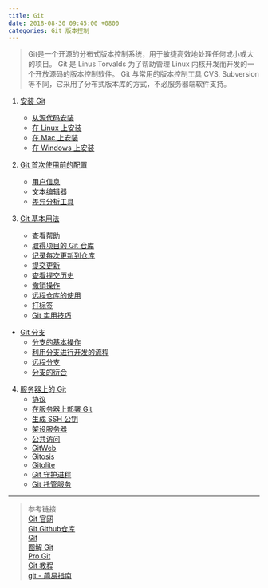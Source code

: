 ```yaml
---
title: Git
date: 2018-08-30 09:45:00 +0800
categories: Git 版本控制
---
```


> Git是一个开源的分布式版本控制系统，用于敏捷高效地处理任何或小或大的项目。
Git 是 Linus Torvalds 为了帮助管理 Linux 内核开发而开发的一个开放源码的版本控制软件。
Git 与常用的版本控制工具 CVS, Subversion 等不同，它采用了分布式版本库的方式，不必服务器端软件支持。

1. [安装 Git](https://github.com/ChanMenglin/NoteBook/blob/master/Git/1.%20Git%20安装.md#安装-git)
    * [从源代码安装](https://github.com/ChanMenglin/NoteBook/blob/master/Git/1.%20Git%20安装.md#1-从源代码安装)
    * [在 Linux 上安装](https://github.com/ChanMenglin/NoteBook/blob/master/Git/1.%20Git%20安装.md#2-在-linux-上安装)
    * [在 Mac 上安装](https://github.com/ChanMenglin/NoteBook/blob/master/Git/1.%20Git%20安装.md#3-在-mac-上安装)
    * [在 Windows 上安装](https://github.com/ChanMenglin/NoteBook/blob/master/Git/1.%20Git%20安装.md#4-在-windows-上安装)

2. [Git 首次使用前的配置](https://github.com/ChanMenglin/NoteBook/blob/master/Git/2.%20Git%20首次使用前的配置.md#初次运行-Git-前的配置)
    * [用户信息](https://github.com/ChanMenglin/NoteBook/blob/master/Git/2.%20Git%20首次使用前的配置.md#1-用户信息)
    * [文本编辑器](https://github.com/ChanMenglin/NoteBook/blob/master/Git/2.%20Git%20首次使用前的配置.md#2-文本编辑器)
    * [差异分析工具](https://github.com/ChanMenglin/NoteBook/blob/master/Git/2.%20Git%20首次使用前的配置.md#3-差异分析工具) 

3. [Git 基本用法](https://github.com/ChanMenglin/NoteBook/blob/master/Git/3.%20Git%20基本用法.md#git-基本用法)
    * [查看帮助](https://github.com/ChanMenglin/NoteBook/blob/master/Git/3.%20Git%20基本用法.md#1-查看帮助)
    * [取得项目的 Git 仓库](https://github.com/ChanMenglin/NoteBook/blob/master/Git/3.%20Git%20基本用法.md#2-取得项目的-Git-仓库)
    * [记录每次更新到仓库](https://github.com/ChanMenglin/NoteBook/blob/master/Git/3.%20Git%20基本用法.md#3-记录每次更新到仓库)
    * [提交更新](https://github.com/ChanMenglin/NoteBook/blob/master/Git/3.%20Git%20基本用法.md#4-提交更新)
    * [查看提交历史](https://github.com/ChanMenglin/NoteBook/blob/master/Git/3.%20Git%20基本用法.md#5-查看提交历史)
    * [撤销操作](https://github.com/ChanMenglin/NoteBook/blob/master/Git/3.%20Git%20基本用法.md#6-撤销操作)
    * [远程仓库的使用](https://github.com/ChanMenglin/NoteBook/blob/master/Git/3.%20Git%20基本用法.md#7-远程仓库的使用)
    * [打标签](https://github.com/ChanMenglin/NoteBook/blob/master/Git/3.%20Git%20基本用法.md#8-打标签)
    * [Git 实用技巧](https://github.com/ChanMenglin/NoteBook/blob/master/Git/3.%20Git%20基本用法.md#9-Git-实用技巧)
* [Git 分支](https://github.com/ChanMenglin/NoteBook/blob/master/Git/3.%20Git%20基本用法.md#Git-分支)
    * [分支的基本操作](https://github.com/ChanMenglin/NoteBook/blob/master/Git/3.%20Git%20基本用法.md#1-分支的基本操作)
    * [利用分支进行开发的流程](https://github.com/ChanMenglin/NoteBook/blob/master/Git/3.%20Git%20基本用法.md#2-利用分支进行开发的流程)
    * [远程分支](https://github.com/ChanMenglin/NoteBook/blob/master/Git/3.%20Git%20基本用法.md#3-远程分支)
    * [分支的衍合](https://github.com/ChanMenglin/NoteBook/blob/master/Git/3.%20Git%20基本用法.md#4-分支的衍合)
4. [服务器上的 Git](https://github.com/ChanMenglin/NoteBook/blob/master/Git/4.%20Git%20服务器.md#服务器上的-Git)
    * [协议](https://github.com/ChanMenglin/NoteBook/blob/master/Git/4.%20Git%20服务器.md#1-协议)
    * [在服务器上部署 Git](https://github.com/ChanMenglin/NoteBook/blob/master/Git/4.%20Git%20服务器.md#2-在服务器上部署-Git)
    * [生成 SSH 公钥](https://github.com/ChanMenglin/NoteBook/blob/master/Git/4.%20Git%20服务器.md#3-生成-SSH-公钥)
    * [架设服务器](https://github.com/ChanMenglin/NoteBook/blob/master/Git/4.%20Git%20服务器.md#4-架设服务器)
    * [公共访问](https://github.com/ChanMenglin/NoteBook/blob/master/Git/4.%20Git%20服务器.md#5-公共访问)
    * [GitWeb](https://github.com/ChanMenglin/NoteBook/blob/master/Git/4.%20Git%20服务器.md#6-GitWeb)
    * [Gitosis](https://github.com/ChanMenglin/NoteBook/blob/master/Git/4.%20Git%20服务器.md#7-Gitosis)
    * [Gitolite](https://github.com/ChanMenglin/NoteBook/blob/master/Git/4.%20Git%20服务器.md#8-Gitolite)
    * [Git 守护进程](https://github.com/ChanMenglin/NoteBook/blob/master/Git/4.%20Git%20服务器.md#9-Git-守护进程)
    * [Git 托管服务](https://github.com/ChanMenglin/NoteBook/blob/master/Git/4.%20Git%20服务器.md#10-Git-托管服务)


<!--

4. 服务器上的 Git

架设一台 Git 服务器并不难。第一步是选择与服务器通讯的协议。远程仓库通常只是一个裸仓库（bare repository） — 即一个没有当前工作目录的仓库。因为该仓库只是一个合作媒介，所以不需要从硬盘上取出最新版本的快照；仓库里存放的仅仅是 Git 的数据。简单地说，裸仓库就是你工作目录中 `.git` 子目录内的内容。


5. Git 在实际工作中的使用

利用 Git 来组织和完成分布式工作流程。  


6. 自定义 Git  

7. Git 与其他系统  

Git 最为重要的特性之一是名为 `git svn` 的 Subversion 双向桥接工具。该工具把 Git 变成了 Subversion 服务的客户端，从而让你在本地享受到 Git 所有的功能，而后直接向 Subversion 服务器推送内容，仿佛在本地使用了 Subversion 客户端。也就是说，在其他人忍受古董的同时，你可以在本地享受分支合并，使暂存区域，衍合以及 单项挑拣等等。  



8. Git 内部原理  

由于这些内容对于初学者来说可能难以理解且过于复杂。你在学习过程中可以先阅读这部分，也可以晚点阅读这部分，这完全取决于你自己。  

既然已经读到这了，就让我们开始吧。首先要弄明白一点，从根本上来讲 Git 是一套内容寻址 (content-addressable) 文件系统，在此之上提供了一个 VCS 用户界面。  





# 约定


# 命令详解

## Diff

## Commit

## Checkout

## Detached HEAD(匿名分支提交)

## Reset

## Merge

## Cherry Pick

## Rebase

# 技术说明
-->

---
> 参考链接  
> [Git 官网](https://git-scm.com)  
> [Git Github仓库](https://github.com/git/git)  
> [Git](https://kapeli.com/cheat_sheets/Git.docset/Contents/Resources/Documents/index)  
> [图解 Git](http://marklodato.github.io/visual-git-guide/index-zh-cn.html#basic-usage)  
> [Pro Git](http://iissnan.com/progit/)  
> [Git 教程](http://www.runoob.com/git/git-tutorial.html)  
> [git - 简易指南](http://www.bootcss.com/p/git-guide/)  
